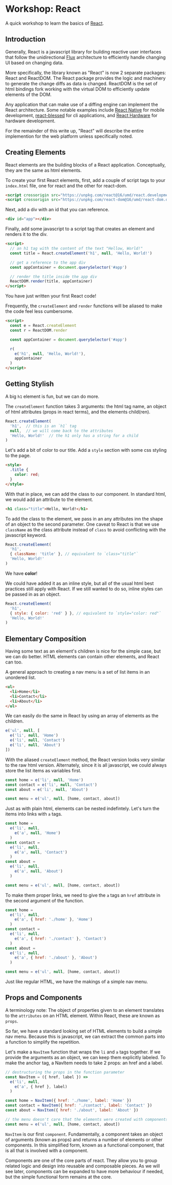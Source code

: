 # Workshop: React

A quick workshop to learn the basics of [React](https://reactjs.org).

## Introduction

Generally, React is a javascript library for building reactive user interfaces that follow the unidirectional [Flux](https://facebook.github.io/flux/) architecture to efficiently handle changing UI based on changing data.

More specifically, the library known as "React" is now 2 separate packages: React and ReactDOM. The React package provides the logic and machinery to generate the change diffs as data is changed. ReactDOM is the set of html bindings fork working with the virtual DOM to efficiently update elements of the DOM.

Any application that can make use of a diffing engine can implement the React architecture. Some notable examples include [React Native](https://facebook.github.io/react-native/) for mobile development, [react-blessed](https://facebook.github.io/react-native/) for cli applications, and [React Hardware](http://iamdustan.com/react-hardware/) for hardware development.

For the remainder of this write up, "React" will describe the entire implemention for the web platform unless specifically noted.

## Creating Elements

React elements are the building blocks of a React application. Conceptually, they are the same as html elements.

To create your first React elements, first, add a couple of script tags to your `index.html` file, one for react and the other for react-dom.

```html
<script crossorigin src="https://unpkg.com/react@16/umd/react.development.js"></script>
<script crossorigin src="https://unpkg.com/react-dom@16/umd/react-dom.development.js"></script>
```

Next, add a div with an id that you can reference.

```html
<div id="app"></div>
```

Finally, add some javascript to a script tag that creates an element and renders it to the div.

```html
<script>
  // an h1 tag with the content of the text "Hellow, World!"
  const title = React.createElement('h1', null, 'Hello, World!')

  // get a reference to the app div
  const appContainer = document.querySelector('#app')

  // render the title inside the app div
  ReactDOM.render(title, appContainer)
</script>
```

You have just written your first React code!

Frequently, the `createElement` and `render` functions will be aliased to make the code feel less cumbersome.

```html
<script>
  const e = React.createElement
  const r = ReactDOM.render

  const appContainer = document.querySelector('#app')

  r(
    e('h1', null, 'Hello, World!'),
    appContainer
  )
</script>
```

## Getting Stylish

A big `h1` element is fun, but we can do more.

The `createElement` function takes 3 arguments: the html tag name, an object of html attributes (props in react terms), and the elements child(ren).

```javascript
React.createElement(
  'h1',  // this is an `h1` tag
  null,  // we will come back to the attributes
  'Hello, World!'  // the h1 only has a string for a child
)
```

Let's add a bit of color to our title. Add a `style` section with some css styling to the page.

```html
<style>
  .title {
    color: red;
  }
</style>
```

With that in place, we can add the class to our component. In standard html, we would add an attribute to the element.

```html
<h1 class="title">Hello, World!</h1>
```

To add the class to the element, we pass in an any attributes inn the shape of an object to the second parameter. One caveat to React is that we use `className` as the class attribute instead of `class` to avoid conflicting with the javascript keyword.

```javascript
React.createElement(
  'h1',
  { className: 'title' }, // equivalent to `class="title"`
  'Hello, World!'
)
```

We have **color**!

We could have added it as an inline style, but all of the usual html best practices still apply with React. If we still wanted to do so, inline styles can be passed in as an object.

```javascript
React.createElement(
  'h1',
  { style: { color: 'red' } }, // equivalent to `style="color: red"`
  'Hello, World!'
)
```

## Elementary Composition

Having some text as an element's children is nice for the simple case, but we can do better. HTML elements can contain other elements, and React can too.

A general approach to creating a nav menu is a set of list items in an unordered list.

```html
<ul>
  <li>Home</li>
  <li>Contact</li>
  <li>About</li>
</ul>
```

We can easily do the same in React by using an array of elements as the children.

```javascript
e('ul', null, [
  e('li', null, 'Home')
  e('li', null, 'Contact')
  e('li', null, 'About')
])
```

With the aliased `createElement` method, the React version looks very similar to the raw html version. Alternately, since it is all javascript, we could always store the list items as variables first.

```javascript
const home = e('li', null, 'Home')
const contact = e('li', null, 'Contact')
const about = e('li', null, 'About')

const menu = e('ul', null, [home, contact, about])
```

Just as with plain html, elements can be nested indefintely. Let's turn the items into links with `a` tags.

```javascript
const home =
  e('li', null,
    e('a', null, 'Home')
  )
const contact =
  e('li', null,
    e('a', null, 'Contact')
  )
const about =
  e('li', null,
    e('a', null, 'About')
  )

const menu = e('ul', null, [home, contact, about])
```

To make them proper links, we need to give the `a` tags an `href` attribute in the second argument of the function.

```javascript
const home =
  e('li', null,
    e('a', { href: './home' }, 'Home')
  )
const contact =
  e('li', null,
    e('a', { href: './contact' }, 'Contact')
  )
const about =
  e('li', null,
    e('a', { href: './about' }, 'About')
  )

const menu = e('ul', null, [home, contact, about])
```

Just like regular HTML, we have the makings of a simple nav menu.

## Props and Components

A terminology note: The object of properties given to an element translates to the `attributes` on an HTML element. Within React, these are known as `props`.

So far, we have a standard looking set of HTML elements to build a simple nav menu. Because this is javascript, we can extract the common parts into a function to simplify the repetition.

Let's make a `NavItem` function that wraps the `li` and `a` tags together. If we provide the arguments as an object, we can keep them explicitly labeled. To make the anchor tag, a NavItem needs to take 2 props: an href and a label.

```javascript
// destructuring the props in the function parameter
const NavItem = ({ href, label }) =>
  e('li', null,
    e('a', { href }, label)
  )

const home = NavItem({ href: './home', label: 'Home' })
const contact = NavItem({ href: './contact', label: 'Contact' })
const about = NavItem({ href: './about', label: 'About' })

// the menu doesn't care that the elements were created with components
const menu = e('ul', null, [home, contact, about])
```

`NavItem` is our first `component`. Fundamentally, a component takes an object of arguments (known as props) and returns a number of elements or other components. In this simplified form, known as a functional component, that is all that is involved with a component.

Components are one of the core parts of react. They allow you to group related logic and design into reusable and composable pieces. As we will see later, components can be expanded to have more behaviour if needed, but the simple functional form remains at the core.
